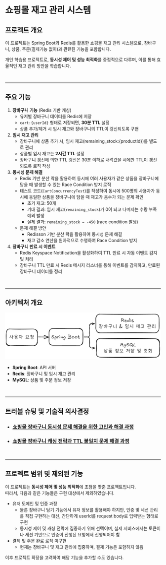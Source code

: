 # 쇼핑몰 재고 관리 시스템
## 프로젝트 개요
이 프로젝트는 Spring Boot와 Redis를 활용한 쇼핑몰 재고 관리 시스템으로, 장바구니, 상품, 주문(결제기능 없이)과 관련된 기능을 포함합니다.  

개인 학습용 프로젝트로, **동시성 제어 및 성능 최적화**를 중점적으로 다루며, 이를 통해 효율적인 재고 관리 방안을 학습합니다.

&nbsp;

---

## 주요 기능
1. **장바구니 기능** (Redis 기반 캐싱)
   - 유저별 장바구니 데이터를 Redis에 저장
   - `cart:{userId}` 형태로 저장되면, **30분 TTL** 설정
   - 상품 추가/제거 시 임시 재고와 장바구니의 TTL이 갱신되도록 구현
2. **임시 재고 관리**
   - 장바구니에 상품 추가 시, 임시 재고(remaining_stock:{productId})를 별도로 관리
   - 상품별 임시 재고는 **2시간 TTL** 설정
   - 장바구니 갱신에 의한 TTL 갱신은 30분 이하로 내려갔을 시에만 TTL이 갱신되도록 로직 작성
3. **동시성 문제 해결**
   - Redis 기반 분산 락을 활용하여 동시에 여러 사용자가 같은 상품을 장바구니에 담을 때 발생할 수 있는 Race Condition 방지 로직
   - 테스트 코드(`CartConcurrencyTest`)를 작성하여 동시에 500명의 사용자가 동시에 동일한 상품을 장바구니에 담을 때 재고가 음수가 되는 문제 확인
     - 초기 재고: 50개
     - 기대 결과: 임시 재고(`remaining_stock`)가 0이 되고 나머지는 수량 부족 예외 발생
     - 실제 결과: `remaining_stock = -450` (race condition 발생)
   - 문제 해결 방안
     - Redisson 기반 분산 락을 활용하여 동시성 문제 해결
     - 재고 감소 연산을 원자적으로 수행하여 Race Condition 방지
4. **장바구니 만료 시 이벤트**
   - Redis Keyspace Notification을 활성화하여 TTL 만료 시 자동 이벤트 감지 및 처리
   - 장바구니 TTL 만료 시 Redis 메시지 리스너를 통해 이벤트를 감지하고, 만료된 장바구니 데이터를 정리

&nbsp;

---

## 아키텍처 개요
![image01.png](images/image01.png)
- **Spring Boot**: API 서버
- **Redis**: 장바구니 및 임시 재고 관리
- **MySQL**: 상품 및 주문 정보 저장

&nbsp;

---

## 트러블 슈팅 및 기술적 의사결정
- ### [쇼핑몰 장바구니 동시성 문제 해결을 위한 고민과 해결 과정](https://hwk-tech.tistory.com/16)
- ### [쇼핑몰 장바구니 캐싱 전략과 TTL 불일치 문제 해결 과정](https://hwk-tech.tistory.com/18)

&nbsp;

---

## 프로젝트 범위 및 제외된 기능
이 프로젝트는 **동시성 제어 및 성능 최적화**에 초점을 맞춘 프로젝트입니다.  
따라서, 다음과 같은 기능들은 구현 대상에서 제외하였습니다.

- 유저 도메인 및 인증 과정
  - 물론 장바구니 담기 기능에서 유저 정보를 활용해야 하지만, 인증 및 세션 관리를 직접 구현하는 대신, 간단하게 userId를 request body로 입력받는 형태로 구현
  - 동시성 제어 및 캐싱 전략에 집중하기 위해 선택이며, 실제 서비스에서는 토큰이나 세션 기반으로 인증이 진행된 요청에서 진행되어야 함
- 결제 및 주문 완료 로직 미구현
  - 현재는 장바구니 및 재고 관리에 집중하며, 결제 기능은 포함하지 않음  

이후 프로젝트 확장을 고려하여 해당 기능을 추가할 수도 있습니다.

&nbsp;















